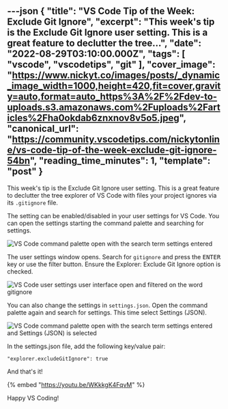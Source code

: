 ---json
{
  "title": "VS Code Tip of the Week: Exclude Git Ignore",
  "excerpt": "This week's tip is the Exclude Git Ignore user setting. This is a great feature to declutter the tree...",
  "date": "2022-08-29T03:10:00.000Z",
  "tags": [
    "vscode",
    "vscodetips",
    "git"
  ],
  "cover_image": "https://www.nickyt.co/images/posts/_dynamic_image_width=1000,height=420,fit=cover,gravity=auto,format=auto_https%3A%2F%2Fdev-to-uploads.s3.amazonaws.com%2Fuploads%2Farticles%2Fha0okdab6znxnov8v5o5.jpeg",
  "canonical_url": "https://community.vscodetips.com/nickytonline/vs-code-tip-of-the-week-exclude-git-ignore-54bn",
  "reading_time_minutes": 1,
  "template": "post"
}
---

This week's tip is the Exclude Git Ignore user setting. This is a great feature to declutter the tree explorer of VS Code with files your project ignores via its `.gitignore` file.

The setting can be enabled/disabled in your user settings for VS Code. You can open the settings starting the command palette and searching for settings.

![VS Code command palette open with the search term settings entered](https://www.nickyt.co/images/posts/_uploads_articles_joetfhq6eij4ikvh0jjv.png)

The user settings window opens. Search for `gitignore` and press the <kbd>ENTER</kbd> key or use the filter button. Ensure the Explorer: Exclude Git Ignore option is checked.

![VS Code user settings user interface open and filtered on the word gitignore](https://www.nickyt.co/images/posts/_uploads_articles_cdmc4fiaxbnpyyclmize.png)
 
You can also change the settings in `settings.json`. Open the command palette again and search for settings. This time select Settings (JSON).

![VS Code command palette open with the search term settings entered and Settings (JSON) is selected](https://www.nickyt.co/images/posts/_uploads_articles_i4stn97fb36eqvheamry.png)
 
In the settings.json file, add the following key/value pair:

`"explorer.excludeGitIgnore": true`

And that's it!

{% embed "https://youtu.be/WKkkgK4FqvM" %}

Happy VS Coding!
